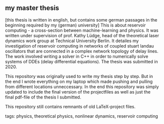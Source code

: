 ## my master thesis 
[this thesis is written in english, but contains some german passages in the beginning required by my (german) university]
This is about reservoir computing - a cross-section between machine-learning and physics. It was written under supervision of prof. Kathy Lüdge, head of the theoretical laser dynamics work group at Technical University Berlin. It detailes my investigation of reservoir computing in networks of coupled stuart landau oscillators that are connected in a complex network topology of delay lines.
The work involved writing a solver in C++ in order to numerically solve systems of DDEs (delay differential equations).
The thesis was submitted in 2020.

This repository was originally used to write my thesis step by step. But in the end I wrote everything on my laptop which made pushing and pulling from different locations unneccessary.
In the end this repository was simply updated to include the final version of the projectfiles as well as just the final pdf-file of the thesis I submitted. 

This repository still contains remnants of old LaTeX-project files.

tags: physics, theoretical physics, nonlinear dynamics, reservoir computing